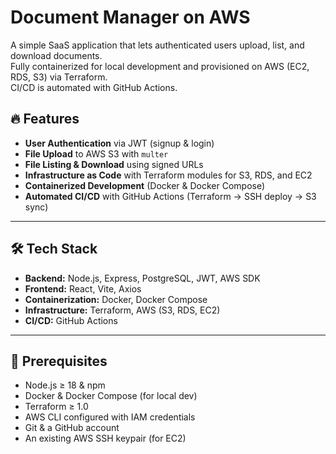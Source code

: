 # Document Manager on AWS

A simple SaaS application that lets authenticated users upload, list, and download documents.  
Fully containerized for local development and provisioned on AWS (EC2, RDS, S3) via Terraform.  
CI/CD is automated with GitHub Actions.


## 🔥 Features

- **User Authentication** via JWT (signup & login)  
- **File Upload** to AWS S3 with `multer`  
- **File Listing & Download** using signed URLs  
- **Infrastructure as Code** with Terraform modules for S3, RDS, and EC2  
- **Containerized Development** (Docker & Docker Compose)  
- **Automated CI/CD** with GitHub Actions (Terraform → SSH deploy → S3 sync)  

---

## 🛠 Tech Stack

- **Backend:** Node.js, Express, PostgreSQL, JWT, AWS SDK  
- **Frontend:** React, Vite, Axios  
- **Containerization:** Docker, Docker Compose  
- **Infrastructure:** Terraform, AWS (S3, RDS, EC2)  
- **CI/CD:** GitHub Actions  

---

## 🚀 Prerequisites

- Node.js ≥ 18 & npm  
- Docker & Docker Compose (for local dev)  
- Terraform ≥ 1.0  
- AWS CLI configured with IAM credentials  
- Git & a GitHub account  
- An existing AWS SSH keypair (for EC2)  

